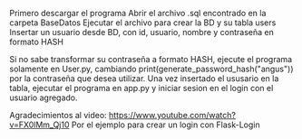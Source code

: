 Primero descargar el programa
Abrir el archivo .sql encontrado en la carpeta BaseDatos
Ejecutar el archivo para crear la BD y su tabla users
Insertar un usuario desde BD, con id, usuario, nombre y contraseña en formato HASH

Si no sabe transformar su contraseña a formato HASH, ejecute el programa solamente en User.py, cambiando print(generate_password_hash("angus")) por la contraseña 
que desea utilizar.
Una vez insertado el ususario en la tabla, ejecutar el programa en app.py y iniciar sesion en el login con el usuario agregado.


Agradecimientos al video: https://www.youtube.com/watch?v=FX0lMm_Qj10
Por el ejemplo para crear un login con Flask-Login

